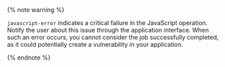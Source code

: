 {% note warning %}

`javascript-error` indicates a critical failure in the JavaScript operation. Notify the user about this issue through the application interface. When such an error occurs, you cannot consider the job successfully completed, as it could potentially create a vulnerability in your application.

{% endnote %}
